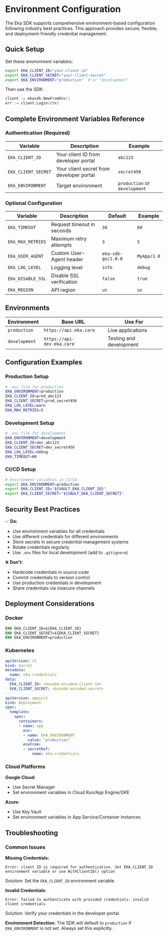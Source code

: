 # Environment Configuration

The Eka SDK supports comprehensive environment-based configuration following industry best practices. This approach provides secure, flexible, and deployment-friendly credential management.

## Quick Setup

Set these environment variables:

```bash
export EKA_CLIENT_ID="your-client-id"
export EKA_CLIENT_SECRET="your-client-secret"
export EKA_ENVIRONMENT="production"  # or "development"
```

Then use the SDK:

```go
client := ekasdk.NewFromEnv()
err := client.Login(ctx)
```

## Complete Environment Variables Reference

### Authentication (Required)

| Variable | Description | Example |
|----------|-------------|---------|
| `EKA_CLIENT_ID` | Your client ID from developer portal | `abc123` |
| `EKA_CLIENT_SECRET` | Your client secret from developer portal | `secret456` |
| `EKA_ENVIRONMENT` | Target environment | `production` or `development` |

### Optional Configuration

| Variable | Description | Default | Example |
|----------|-------------|---------|---------|
| `EKA_TIMEOUT` | Request timeout in seconds | `30` | `60` |
| `EKA_MAX_RETRIES` | Maximum retry attempts | `3` | `5` |
| `EKA_USER_AGENT` | Custom User-Agent header | `eka-sdk-go/1.0.0` | `MyApp/1.0` |
| `EKA_LOG_LEVEL` | Logging level | `info` | `debug` |
| `EKA_DISABLE_SSL` | Disable SSL verification | `false` | `true` |
| `EKA_REGION` | API region | `us` | `us` |

## Environments

| Environment | Base URL | Use For |
|-------------|----------|---------|
| `production` | `https://api.eka.care` | Live applications |
| `development` | `https://api-dev.eka.care` | Testing and development |

## Configuration Examples

### Production Setup
```bash
# .env file for production
EKA_ENVIRONMENT=production
EKA_CLIENT_ID=prod_abc123
EKA_CLIENT_SECRET=prod_secret456
EKA_LOG_LEVEL=warn
EKA_MAX_RETRIES=5
```

### Development Setup
```bash
# .env file for development
EKA_ENVIRONMENT=development
EKA_CLIENT_ID=dev_abc123
EKA_CLIENT_SECRET=dev_secret456
EKA_LOG_LEVEL=debug
EKA_TIMEOUT=60
```

### CI/CD Setup
```bash
# Environment variables in CI/CD
export EKA_ENVIRONMENT=production
export EKA_CLIENT_ID="${VAULT_EKA_CLIENT_ID}"
export EKA_CLIENT_SECRET="${VAULT_EKA_CLIENT_SECRET}"
```

## Security Best Practices

✅ **Do:**
- Use environment variables for all credentials
- Use different credentials for different environments
- Store secrets in secure credential management systems
- Rotate credentials regularly
- Use `.env` files for local development (add to `.gitignore`)

❌ **Don't:**
- Hardcode credentials in source code
- Commit credentials to version control
- Use production credentials in development
- Share credentials via insecure channels

## Deployment Considerations

### Docker
```dockerfile
ENV EKA_CLIENT_ID=${EKA_CLIENT_ID}
ENV EKA_CLIENT_SECRET=${EKA_CLIENT_SECRET}
ENV EKA_ENVIRONMENT=production
```

### Kubernetes
```yaml
apiVersion: v1
kind: Secret
metadata:
  name: eka-credentials
data:
  EKA_CLIENT_ID: <base64-encoded-client-id>
  EKA_CLIENT_SECRET: <base64-encoded-secret>
---
apiVersion: apps/v1
kind: Deployment
spec:
  template:
    spec:
      containers:
      - name: app
        env:
        - name: EKA_ENVIRONMENT
          value: "production"
        envFrom:
        - secretRef:
            name: eka-credentials
```

### Cloud Platforms

**Google Cloud:**
- Use Secret Manager
- Set environment variables in Cloud Run/App Engine/GKE

**Azure:**
- Use Key Vault
- Set environment variables in App Service/Container Instances

## Troubleshooting

### Common Issues

**Missing Credentials:**
```
Error: client ID is required for authentication. Set EKA_CLIENT_ID environment variable or use WithClientID() option
```
Solution: Set the `EKA_CLIENT_ID` environment variable.

**Invalid Credentials:**
```
Error: failed to authenticate with provided credentials: invalid client credentials
```
Solution: Verify your credentials in the developer portal.

**Environment Detection:**
The SDK will default to `production` if `EKA_ENVIRONMENT` is not set. Always set this explicitly.
